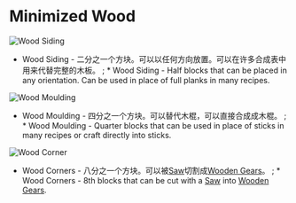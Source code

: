 # Minimized Wood


![Wood Siding](oredict:sidingWood) 
* Wood Siding - 二分之一个方块。可以以任何方向放置。可以在许多合成表中用来代替完整的木板。
; * Wood Siding - Half blocks that can be placed in any orientation. Can be used in place of full planks in many recipes.

![Wood Moulding](oredict:mouldingWood) 
* Wood Moulding - 四分之一个方块。可以替代木棍，可以直接合成成木棍。
; * Wood Moulding - Quarter blocks that can be used in place of sticks in many recipes or craft directly into sticks.

![Wood Corner](oredict:cornerWood)
* Wood Corners - 八分之一个方块。可以被[Saw](saw.md)切割成[Wooden Gears](../items/gear.md)。
; * Wood Corners - 8th blocks that can be cut with a [Saw](saw.md) into [Wooden Gears](../items/gear.md).

